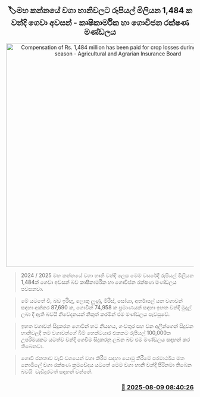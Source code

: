<p align='center'><b><h2 align='center' title='Compensation of Rs. 1,484 million has been paid for crop losses during the Maha season - Agricultural and Agrarian Insurance Board'>🏷මහ කන්නයේ වගා හානිවලට රුපියල් මිලියන 1,484 ක වන්දි ගෙවා අවසන් - කෘෂිකාර්මික හා ගොවිජන රක්ෂණ මණ්ඩලය</h2></b></p>
<p align='center'><img src='https://helakuru.sgp1.cdn.digitaloceanspaces.com/esana/images/lib/agriculture-and-agrarian-insurance-board-archived.jpg' width='600' alt='Compensation of Rs. 1,484 million has been paid for crop losses during the Maha season - Agricultural and Agrarian Insurance Board'></p>

> 2024 / 2025 මහ කන්නයේ වගා හානි වන්දි ලෙස මෙම වසරේදී රුපියල් මිලියන 1,484ක් ගෙවා අවසන් බව කෘෂිකාර්මික හා ගොවිජන රක්ෂණ මණ්ඩලය පවසනවා.

> මේ යටතේ වී, බඩ ඉරිඟු, ලොකු ලූණු, මිරිස්, සෝයා, අර්තාපල් යන වගාවන් සඳහා අක්කර 87,690 ක, ගොවීන් 74,958 ක ප්‍රමාණයක් සඳහා ඉහත වන්දි මුදල් ලබා දී ඇති බවයි නිවේදනයක් නිකුත් කරමින් එම මණ්ඩලය පැවසුවේ.

> ඉහත වගාවන් සිදුකරන ගොවීන් හට නියඟය, ගංවතුර සහ වන අලීන්ගෙන් සිදුවන හානිවලදී තම වගාවන්ගේ බිම් හෙක්ටයාර එකකට රුපියල් 100,000ක උපරිමයකට යටත්ව වන්දි ගෙවීම සිදුකරනු ලබන බව එම මණ්ඩලය සඳහන් කර තිබෙනවා.

> ගොවි ජනතාව වැඩි වශයෙන් වගා කිරීම සඳහා යොමු කිරීමේ පරමාර්ථය මත නොමිලේ වගා රක්ෂණ ක්‍රමවේදය යටතේ මෙම වගා හානි වන්දි පිරිනමා තිබෙන බවයි  වැඩිදුරටත් සඳහන් වන්නේ.



<h3 align='right'><a href='https://www.helakuru.lk/esana/p/112557/'>📅 2025-08-09 08:40:26</a></h3>
